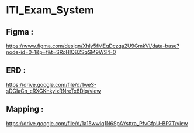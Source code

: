 # ITI_Exam_System

## Figma : 
https://www.figma.com/design/Xhly5fMEqDczqa2U9GmkVl/data-base?node-id=0-1&p=f&t=SRoHlQBZSqSM9WS4-0 

## ERD : 
https://drive.google.com/file/d/1weS-sDGIaCn_cRXGKhkylxRNreTx8Dlq/view

## Mapping : 
https://drive.google.com/file/d/1a15wwlq1N6SpAYsttra_PfvGfpU-BP7T/view 
